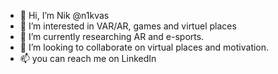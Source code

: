 - 👋 Hi, I’m Nik @n1kvas 
- 👀 I’m interested in VAR/AR, games and virtuel places
- 🌱 I’m currently researching AR and e-sports. 
- 💞️ I’m looking to collaborate on virtual places and motivation.
- 📫 you can reach me on LinkedIn 

<!---
n1kvas/n1kvas is a ✨ special ✨ repository because its `README.md` (this file) appears on your GitHub profile.
You can click the Preview link to take a look at your changes.
--->
